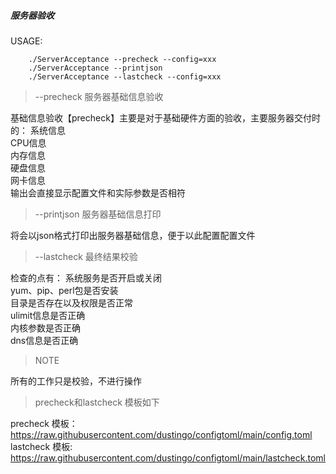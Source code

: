 ##### 服务器验收
USAGE:
```shell
	./ServerAcceptance --precheck --config=xxx
	./ServerAcceptance --printjson
	./ServerAcceptance --lastcheck --config=xxx
```
> --precheck 服务器基础信息验收

  基础信息验收【precheck】主要是对于基础硬件方面的验收，主要服务器交付时的： 
  系统信息  
  CPU信息  
  内存信息  
  硬盘信息  
  网卡信息  
  输出会直接显示配置文件和实际参数是否相符

> --printjson 服务器基础信息打印

  将会以json格式打印出服务器基础信息，便于以此配置配置文件

> --lastcheck 最终结果校验

  检查的点有： 
  系统服务是否开启或关闭  
  yum、pip、perl包是否安装  
  目录是否存在以及权限是否正常  
  ulimit信息是否正确  
  内核参数是否正确  
  dns信息是否正确


> NOTE

  所有的工作只是校验，不进行操作

 
  


> precheck和lastcheck 模板如下

  precheck 模板：https://raw.githubusercontent.com/dustingo/configtoml/main/config.toml
  lastcheck 模板: https://raw.githubusercontent.com/dustingo/configtoml/main/lastcheck.toml
